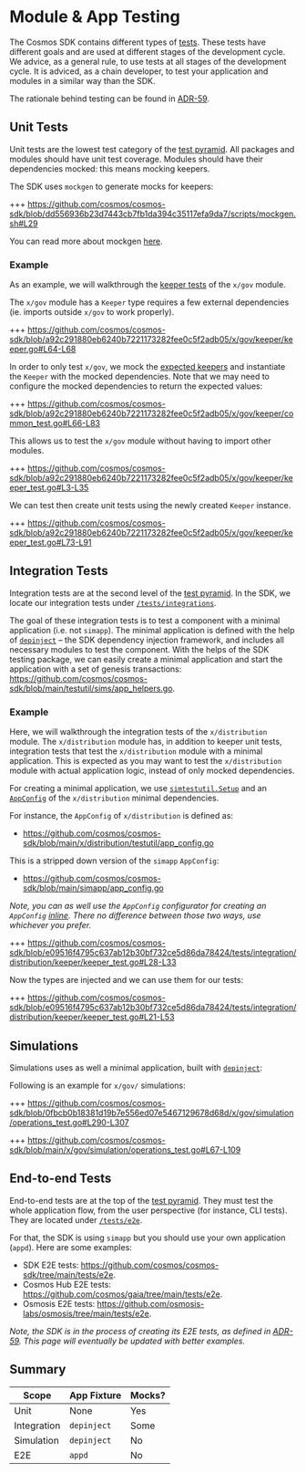 <!--
order: 16
-->

# Module & App Testing

The Cosmos SDK contains different types of [tests](https://martinfowler.com/articles/practical-test-pyramid.html).
These tests have different goals and are used at different stages of the development cycle.
We advice, as a general rule, to use tests at all stages of the development cycle.
It is adviced, as a chain developer, to test your application and modules in a similar way than the SDK.

The rationale behind testing can be found in [ADR-59](https://docs.cosmos.network/main/architecture/adr-059-test-scopes.html).

## Unit Tests

Unit tests are the lowest test category of the [test pyramid](https://martinfowler.com/articles/practical-test-pyramid.html).
All packages and modules should have unit test coverage. Modules should have their dependencies mocked: this means mocking keepers.

The SDK uses `mockgen` to generate mocks for keepers:

+++ https://github.com/cosmos/cosmos-sdk/blob/dd556936b23d7443cb7fb1da394c35117efa9da7/scripts/mockgen.sh#L29

You can read more about mockgen [here](https://github.com/golang/mock).

### Example

As an example, we will walkthrough the [keeper tests](https://github.com/cosmos/cosmos-sdk/blob/a92c291880eb6240b7221173282fee0c5f2adb05/x/gov/keeper/keeper_test.go) of the `x/gov` module.

The `x/gov` module has a `Keeper` type requires a few external dependencies (ie. imports outside `x/gov` to work properly).

+++ https://github.com/cosmos/cosmos-sdk/blob/a92c291880eb6240b7221173282fee0c5f2adb05/x/gov/keeper/keeper.go#L64-L68

In order to only test `x/gov`, we mock the [expected keepers](https://docs.cosmos.network/v0.46/building-modules/keeper.html#type-definition) and instantiate the `Keeper` with the mocked dependencies. Note that we may need to configure the mocked dependencies to return the expected values:

+++ https://github.com/cosmos/cosmos-sdk/blob/a92c291880eb6240b7221173282fee0c5f2adb05/x/gov/keeper/common_test.go#L66-L83

This allows us to test the `x/gov` module without having to import other modules.

+++ https://github.com/cosmos/cosmos-sdk/blob/a92c291880eb6240b7221173282fee0c5f2adb05/x/gov/keeper/keeper_test.go#L3-L35

We can test then create unit tests using the newly created `Keeper` instance.

+++ https://github.com/cosmos/cosmos-sdk/blob/a92c291880eb6240b7221173282fee0c5f2adb05/x/gov/keeper/keeper_test.go#L73-L91

## Integration Tests

Integration tests are at the second level of the [test pyramid](https://martinfowler.com/articles/practical-test-pyramid.html).
In the SDK, we locate our integration tests under [`/tests/integrations`](https://github.com/cosmos/cosmos-sdk/tree/main/tests/integration).

The goal of these integration tests is to test a component with a minimal application (i.e. not `simapp`). The minimal application is defined with the help of [`depinject`](../building-chain/depinject.md) – the SDK dependency injection framework, and includes all necessary modules to test the component. With the helps of the SDK testing package, we can easily create a minimal application and start the application with a set of genesis transactions: <https://github.com/cosmos/cosmos-sdk/blob/main/testutil/sims/app_helpers.go>.

### Example

Here, we will walkthrough the integration tests of the `x/distribution` module. The `x/distribution` module has, in addition to keeper unit tests, integration tests that test the `x/distribution` module with a minimal application. This is expected as you may want to test the `x/distribution` module with actual application logic, instead of only mocked dependencies.

For creating a minimal application, we use [`simtestutil.Setup`](https://github.com/cosmos/cosmos-sdk/blob/main/testutil/sims/app_helpers.go#L98-L102) and an [`AppConfig`](../building-chain/depinject.md) of the `x/distribution` minimal dependencies.

For instance, the `AppConfig` of `x/distribution` is defined as:

* https://github.com/cosmos/cosmos-sdk/blob/main/x/distribution/testutil/app_config.go

This is a stripped down version of the `simapp` `AppConfig`:

* https://github.com/cosmos/cosmos-sdk/blob/main/simapp/app_config.go

_Note, you can as well use the `AppConfig` configurator for creating an `AppConfig` [inline](https://github.com/cosmos/cosmos-sdk/blob/15b04c2a87e433fe97877a32162b96ba2ebf8982/x/slashing/app_test.go#L54-L61). There no difference between those two ways, use whichever you prefer._

+++ https://github.com/cosmos/cosmos-sdk/blob/e09516f4795c637ab12b30bf732ce5d86da78424/tests/integration/distribution/keeper/keeper_test.go#L28-L33

Now the types are injected and we can use them for our tests:

+++ https://github.com/cosmos/cosmos-sdk/blob/e09516f4795c637ab12b30bf732ce5d86da78424/tests/integration/distribution/keeper/keeper_test.go#L21-L53

## Simulations

Simulations uses as well a minimal application, built with [`depinject`](../building-chain/depinject.md):

Following is an example for `x/gov/` simulations:

+++ https://github.com/cosmos/cosmos-sdk/blob/0fbcb0b18381d19b7e556ed07e5467129678d68d/x/gov/simulation/operations_test.go#L290-L307

+++ https://github.com/cosmos/cosmos-sdk/blob/main/x/gov/simulation/operations_test.go#L67-L109

## End-to-end Tests

End-to-end tests are at the top of the [test pyramid](https://martinfowler.com/articles/practical-test-pyramid.html).
They must test the whole application flow, from the user perspective (for instance, CLI tests). They are located under [`/tests/e2e`](https://github.com/cosmos/cosmos-sdk/tree/main/tests/e2e).

For that, the SDK is using `simapp` but you should use your own application (`appd`).
Here are some examples:

* SDK E2E tests: <https://github.com/cosmos/cosmos-sdk/tree/main/tests/e2e>.
* Cosmos Hub E2E tests: <https://github.com/cosmos/gaia/tree/main/tests/e2e>.
* Osmosis E2E tests: <https://github.com/osmosis-labs/osmosis/tree/main/tests/e2e>.

_Note, the SDK is in the process of creating its E2E tests, as defined in [ADR-59](https://docs.cosmos.network/main/architecture/adr-059-test-scopes.html). This page will eventually be updated with better examples._

## Summary

| Scope       | App Fixture | Mocks? |
| ----------- | ----------- | ------ |
| Unit        | None        | Yes    |
| Integration | `depinject` | Some   |
| Simulation  | `depinject` | No     |
| E2E         | `appd`      | No     |
